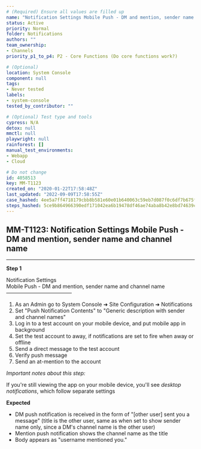 ```yaml
---
# (Required) Ensure all values are filled up
name: "Notification Settings Mobile Push - DM and mention, sender name and channel name"
status: Active
priority: Normal
folder: Notifications
authors: ""
team_ownership: 
- Channels
priority_p1_to_p4: P2 - Core Functions (Do core functions work?)

# (Optional)
location: System Console
component: null
tags: 
- Never tested
labels: 
- system-console
tested_by_contributor: ""

# (Optional) Test type and tools
cypress: N/A
detox: null
mmctl: null
playwright: null
rainforest: []
manual_test_environments: 
- Webapp
- Cloud

# Do not change
id: 4058513
key: MM-T1123
created_on: "2020-01-22T17:58:48Z"
last_updated: "2022-09-09T17:58:55Z"
case_hashed: 4ee5a7ff4718179cbb8b581e60e01b640063c59eb7d087f0c6df7b675fcc01913fcde52aa0b1dd7a2660e8d100c7536d
steps_hashed: 5ce9b864966390edf171042ea6b19478df46ae74aba8b42e8bd74639c8d7a72a37386c916383ecf38737816a3295dff0
---
```


<!-- (Auto-generated) Based on frontmatter's "key" and "name" -->

## MM-T1123: Notification Settings Mobile Push - DM and mention, sender name and channel name

---

**Step 1**

Notification Settings\
Mobile Push - DM and mention, sender name and channel name\
–––––––––––––––––––––––––

1. As an Admin go to System Console ➜ Site Configuration ➜ Notifications
2. Set "Push Notification Contents" to "Generic description with sender and channel names"
3. Log in to a test account on your mobile device, and put mobile app in background
4. Set the test account to away, if notifications are set to fire when away or offline
5. Send a direct message to the test account
6. Verify push message
7. Send an at-mention to the account

_Important notes about this step:_

If you're still viewing the app on your mobile device, you'll see _desktop notifications_, which follow separate settings

**Expected**

- DM push notification is received in the form of "\[other user] sent you a message" (title is the other user, same as when set to show sender name only, since a DM's channel name is the other user)
- Mention push notification shows the channel name as the title
- Body appears as "username mentioned you."
